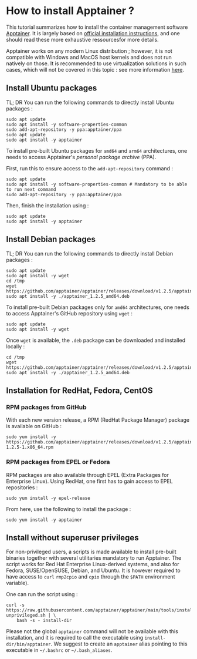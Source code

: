 # How to install Apptainer ?

This tutorial summarizes how to install the container management software [Apptainer][apptainer-home-page]. It is largely based on [official installation instructions][apptainer-install-linux], and one should read these more exhaustive ressourcesfor more details.

Apptainer works on any modern Linux distribution ; however, it is not compatible with Windows and MacOS host kernels and does not run natively on those. It is recommended to use virtualization solutions in such cases, which will not be covered in this topic : see more information [here][apptainer-vm-other-os].

## Install Ubuntu packages

TL; DR
You can run the following commands to directly install Ubuntu packages :
```
sudo apt update 
sudo apt install -y software-properties-common
sudo add-apt-repository -y ppa:apptainer/ppa
sudo apt update
sudo apt install -y apptainer
```

To install pre-built Ubuntu packages for `amd64` and `arm64` architectures, one needs to access Apptainer's *personal package archive* (PPA).

First, run this to ensure access to the `add-apt-repository` command :
```
sudo apt update 
sudo apt install -y software-properties-common # Mandatory to be able to run next command
sudo add-apt-repository -y ppa:apptainer/ppa
```

Then, finish the installation using :
```
sudo apt update
sudo apt install -y apptainer
```

##  Install Debian packages
TL; DR
You can run the following commands to directly install Debian packages :
```
sudo apt update
sudo apt install -y wget
cd /tmp
wget https://github.com/apptainer/apptainer/releases/download/v1.2.5/apptainer_1.2.5_amd64.deb
sudo apt install -y ./apptainer_1.2.5_amd64.deb
```

To install pre-built Debian packages only for `amd64` architectures, one needs to access Apptainer's GitHub repository using `wget` :
```
sudo apt update
sudo apt install -y wget
```

Once  `wget` is available, the `.deb` package can be downloaded and installed locally :
```
cd /tmp
wget https://github.com/apptainer/apptainer/releases/download/v1.2.5/apptainer_1.2.5_amd64.deb
sudo apt install -y ./apptainer_1.2.5_amd64.deb
```

## Installation for RedHat, Fedora, CentOS

### RPM packages from GitHub
With each new version release, a RPM (RedHat Package Manager) package is available on GitHub :
```
sudo yum install -y https://github.com/apptainer/apptainer/releases/download/v1.2.5/apptainer-1.2.5-1.x86_64.rpm
```

### RPM packages from EPEL or Fedora
RPM packages are also available through EPEL (Extra Packages for Enterprise Linux).
Using RedHat, one first has to gain access to EPEL repositories :
```
sudo yum install -y epel-release
```

From here, use the following to install the package :
```
sudo yum install -y apptainer
```

## Install without superuser privileges
For non-privileged users, a scripts is made available to install pre-built binaries together with several utilitaries mandatory to run Apptainer. The script works for Red Hat Enterprise Linux-derived systems, and also for Fedora, SUSE/OpenSUSE, Debian, and Ubuntu. It is however required to have access to `curl` `rmp2cpio` and `cpio` through the `$PATH` environment variable).

One can run the script using :
```
curl -s https://raw.githubusercontent.com/apptainer/apptainer/main/tools/install-unprivileged.sh | \
    bash -s - install-dir
```

Please not the global `apptainer` command will not be available with this installation, and it is required to call the executable using `install-dir/bin/apptainer`. We suggest to create an `apptainer` alias pointing to this executable in `~/.bashrc` or `~/.bash_aliases`.



[apptainer-home-page]: https://apptainer.org/
[apptainer-install-linux]: https://apptainer.org/docs/admin/1.2/installation.html#install-from-pre-built-packages
[apptainer-vm-other-os]: https://apptainer.org/docs/admin/1.2/installation.html#installation-on-windows-or-mac